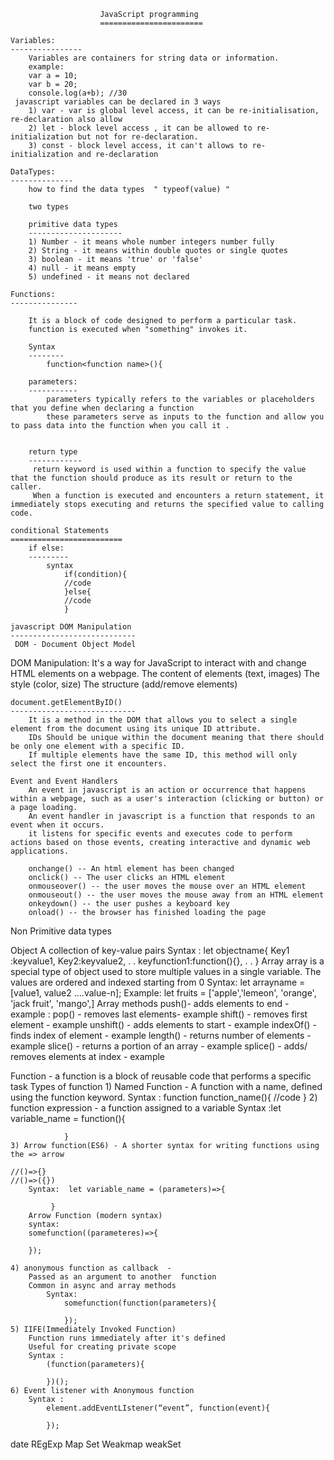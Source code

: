 				        JavaScript programming 
				        =======================
	
	Variables:
	----------------
		Variables are containers for string data or information.
		example:
		var a = 10;
		var b = 20;
		console.log(a+b); //30
	 javascript variables can be declared in 3 ways 
		1) var - var is global level access, it can be re-initialisation, re-declaration also allow
		2) let - block level access , it can be allowed to re-initialization but not for re-declaration.
		3) const - block level access, it can't allows to re-initialization and re-declaration
	
	DataTypes:
	--------------
		how to find the data types  " typeof(value) "
		
		two types
		
		primitive data types
		---------------------
		1) Number - it means whole number integers number fully
		2) String - it means within double quotes or single quotes 
		3) boolean - it means 'true' or 'false'
		4) null - it means empty
		5) undefined - it means not declared
		
	Functions:
	---------------
	
		It is a block of code designed to perform a particular task.
		function is executed when "something" invokes it.
		
		Syntax
		--------
			function<function name>(){
		
		parameters:
		-----------
			parameters typically refers to the variables or placeholders that you define when declaring a function
			these parameters serve as inputs to the function and allow you to pass data into the function when you call it .
		
		
		return type
		------------
		 return keyword is used within a function to specify the value that the function should produce as its result or return to the caller.
		 When a function is executed and encounters a return statement, it immediately stops executing and returns the specified value to calling code.
		 
	conditional Statements
	=========================
		if else:
		---------
			syntax 
				if(condition){
				//code 
				}else{
				//code
				}
				
	javascript DOM Manipulation
	----------------------------
	 DOM - Document Object Model
			
			  
  
  
DOM Manipulation:
	  It's a way for JavaScript to interact with and change HTML elements on a webpage.
	  The content of elements (text, images)
	  The style (color, size)
	  The structure (add/remove elements)
	
	
	document.getElementByID()
	----------------------------
		It is a method in the DOM that allows you to select a single element from the document using its unique ID attribute.
		IDs Should be unique within the document meaning that there should be only one element with a specific ID.
		If multiple elements have the same ID, this method will only select the first one it encounters.
	
	Event and Event Handlers
		An event in javascript is an action or occurrence that happens within a webpage, such as a user's interaction (clicking or button) or a page loading.
		An event handler in javascript is a function that responds to an event when it occurs. 
		it listens for specific events and executes code to perform actions based on those events, creating interactive and dynamic web applications.
		
		onchange() -- An html element has been changed
		onclick() -- The user clicks an HTML element
		onmouseover() -- the user moves the mouse over an HTML element
		onmouseout() -- the user moves the mouse away from an HTML element
		onkeydown() -- the user pushes a keyboard key
		onload() -- the browser has finished loading the page



Non Primitive data types

Object 
	 A collection of key-value pairs
	Syntax : let objectname{
			Key1 :keyvalue1,
			Key2:keyvalue2,
			.
			.
			keyfunction1:function(){},
			.
			.
		   }
Array
	array is a special type of object used to store multiple values in a single variable. The values are ordered and indexed starting from 0
Syntax:
	let  arrayname = [value1, value2 ….value-n];
	Example:
let fruits = ['apple','lemeon', 'orange', 'jack fruit', 'mango',]
Array methods
push()-  adds elements to end - example : 
pop() - removes last elements- example
shift() - removes first element - example
unshift() - adds elements to start - example
indexOf() - finds index of element - example
length() - returns number of elements - example
slice() - returns a portion of an array - example
splice() - adds/ removes elements at index  - example

Function - a function is a block of reusable code that performs a specific task
	Types of function
	1)  Named Function - A function with a name, defined using the function keyword.
	Syntax : function function_name(){
			//code
		  }
	2) function expression  -  a function assigned to a variable 
	Syntax :let  variable_name = function(){
					
				}
	3) Arrow function(ES6) - A shorter syntax for writing functions using the => arrow

	//()=>{}
	//()=>({})
		Syntax:  let variable_name = (parameters)=>{
				
			 }
		Arrow Function (modern syntax)
		syntax: 
		somefunction((parameteres)=>{

		});

	4) anonymous function as callback  - 
		Passed as an argument to another  function
		Common in async and array methods
			Syntax: 
				somefunction(function(parameters){
	
				});
 	5) IIFE(Immediately Invoked Function)
		Function runs immediately after it's defined
		Useful for creating private scope
		Syntax : 
			(function(parameters){
	
			})();
	6) Event listener with Anonymous function
		Syntax : 
			element.addEventLIstener(“event”, function(event){

			});


date
REgExp
Map
Set
Weakmap
weakSet

